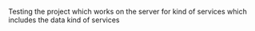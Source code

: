 Testing the project which works on the server for kind of services which includes the data kind of services
